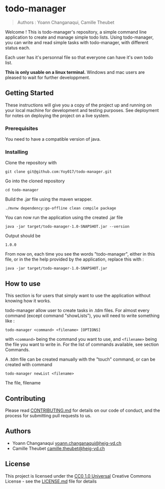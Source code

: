 # todo-manager

> Authors : Yoann Changanaqui, Camille Theubet

Welcome ! This is todo-manager's repository, a simple command line application to create and manage simple todo lists. Using todo-manager, you can write and read simple tasks with todo-manager, with different status each.

Each user has it's personnal file so that everyone can have it's own todo list.

**This is only usable on a linux terminal.** Windows and mac users are pleased to wait for further developpment.

## Getting Started

These instructions will give you a copy of the project up and running on
your local machine for development and testing purposes. See deployment
for notes on deploying the project on a live system.

### Prerequisites

You need to have a compatible version of java.

### Installing

Clone the repository with

```
git clone git@github.com:Yoy017/todo-manager.git
```

Go into the cloned repository

```
cd todo-manager
```

Build the .jar file using the maven wrapper.
```shell
./mvnw dependency:go-offline clean compile package
```

You can now run the application using the created .jar file

```shell
java -jar target/todo-manager-1.0-SNAPSHOT.jar --version
```

Output should be
```shell
1.0.0
```

From now on, each time you see the words "todo-manager", either in this file, or in the the help
provided by the application, replace this with :

```shell
java -jar target/todo-manager-1.0-SNAPSHOT.jar
```

## How to use

This section is for users that simply want to use the application without knowing how it works.

todo-manager allow user to create tasks in .tdm files.
For almost every command (except command "showLists"), you will need to write something like :

```shell
todo-manager <command> <filename> [OPTIONS]
```
with `<command>` being the command you want to use, and `<filename>` being the file you want to write in.
For the list of commands available, see section Commands.


A .tdm file can be created manually with the "touch" command, or can be created with command

```shell
todo-manager newList <filename>
```

The file, filename


## Contributing

Please read [CONTRIBUTING.md](CONTRIBUTING.md) for details on our code
of conduct, and the process for submitting pull requests to us.

## Authors
- Yoann Changanaqui yoann.changanaqui@heig-vd.ch
- Camille Theubet camille.theubet@heig-vd.ch


## License

This project is licensed under the [CC0 1.0 Universal](LICENSE.md)
Creative Commons License - see the [LICENSE.md](LICENSE.md) file for
details

